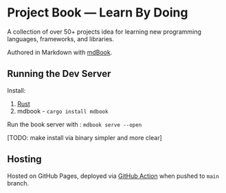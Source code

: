 # Project Book — Learn By Doing

A collection of over 50+ projects idea for learning new programming languages, frameworks, and libraries.

Authored in Markdown with [mdBook](https://rust-lang.github.io/mdBook/).

## Running the Dev Server

Install:

1. [Rust](https://www.rust-lang.org/tools/install)
2. mdbook - `cargo install mdbook`

Run the book server with : `mdbook serve --open`

[TODO: make install via binary simpler and more clear]

## Hosting

Hosted on GitHub Pages, deployed via [GitHub Action](https://github.com/peaceiris/actions-mdbook) when pushed to `main` branch.
